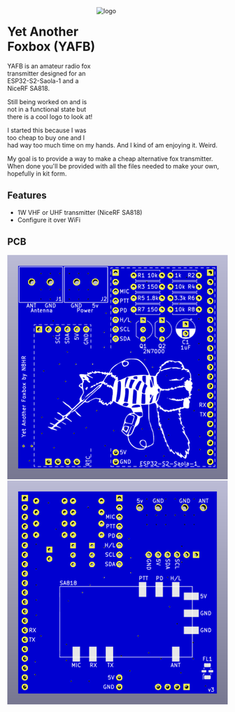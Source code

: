 <img src="YAFB_logo.png" alt="logo" width="300" height="300" align="right" />

# Yet Another Foxbox (YAFB)
YAFB is an amateur radio fox transmitter designed for an ESP32-S2-Saola-1 and a NiceRF SA818.

Still being worked on and is not in a functional state but there is a cool logo to look at!

I started this because I was too cheap to buy one and I had way too much time on my hands. And I kind of am enjoying it. Weird. 

My goal is to provide a way to make a cheap alternative fox transmitter. When done you'll be provided with all the files needed to make your own, hopefully in kit form.

## Features
* 1W VHF or UHF transmitter (NiceRF SA818)
* Configure it over WiFi

## PCB

![PCB Front](fox3d_v3_front.png)
![PCB Back](fox3d_v3_back.png)

